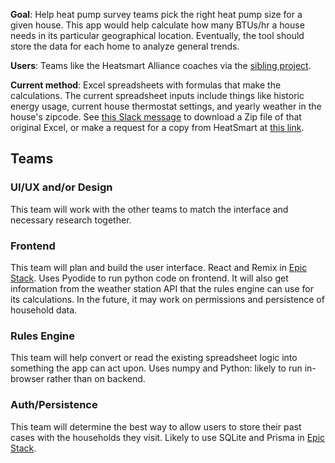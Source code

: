 **Goal**: Help heat pump survey teams pick the right heat pump size for a given house. This app would help calculate how many BTUs/hr a house needs in its particular geographical location. Eventually, the tool should store the data for each home to analyze general trends.

**Users**: Teams like the Heatsmart Alliance coaches via the [sibling project](https://github.com/codeforboston/urban-league-heat-pump-accelerator).

**Current method**: Excel spreadsheets with formulas that make the calculations. The current spreadsheet inputs include things like historic energy usage, current house thermostat settings, and yearly weather in the house's zipcode. See [this Slack message](https://cfb-public.slack.com/archives/C0563F96JSG/p1684285954706029) to download a Zip file of that original Excel, or make a request for a copy from HeatSmart at [this link](https://heatsmartalliance.org/coaching-tools/heat-load-analysis/).

## Teams

### UI/UX and/or Design
This team will work with the other teams to match the interface and necessary research together.

### Frontend

This team will plan and build the user interface. React and Remix in [Epic Stack](https://github.com/epicweb-dev/epic-stack). Uses Pyodide to run python code on frontend.
 It will also get information from the weather station API that the rules engine can use for its calculations. In the future, it may work on permissions and persistence of household data. 

### Rules Engine 
This team will help convert or read the existing spreadsheet logic into something the app can act upon. Uses numpy and Python: likely to run in-browser rather than on backend.

### Auth/Persistence

This team will determine the best way to allow users to store their past cases with the households they visit. Likely to use SQLite and Prisma in [Epic Stack](https://github.com/epicweb-dev/epic-stack).

